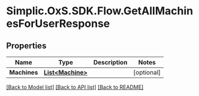 # Simplic.OxS.SDK.Flow.GetAllMachinesForUserResponse

## Properties

Name | Type | Description | Notes
------------ | ------------- | ------------- | -------------
**Machines** | [**List&lt;Machine&gt;**](Machine.md) |  | [optional] 

[[Back to Model list]](../README.md#documentation-for-models) [[Back to API list]](../README.md#documentation-for-api-endpoints) [[Back to README]](../README.md)

